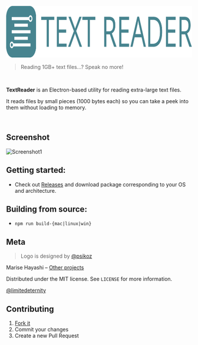 <p align="center"><img src="logo/logotype_horizontal.png" alt="TextReader" height="140px"></p>

> Reading 1GB+ text files...? Speak no more!

<br>

**TextReader** is an Electron-based utility for reading extra-large text files. 

It reads files by small pieces (1000 bytes each) so you can take a peek into them without loading to memory.

<br>

## Screenshot

![Screenshot1](http://i64.tinypic.com/23u4ryf.png)

## Getting started:

* Check out [Releases](https://github.com/limitedeternity/TextReader/releases) and download package corresponding to your OS and architecture.

## Building from source:

* `npm run build-{mac|linux|win}`

## Meta

> Logo is designed by [@psikoz](https://github.com/psikoz)

Marise Hayashi – [Other projects](https://limitedeternity.github.io/)

Distributed under the MIT license. See ``LICENSE`` for more information.

[@limitedeternity](https://github.com/limitedeternity)

## Contributing

1. [Fork it](https://github.com/limitedeternity/TextReader/fork)
2. Commit your changes
3. Create a new Pull Request
